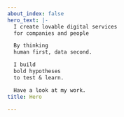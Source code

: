 ```yaml
---
about_index: false
hero_text: |-
  I create lovable digital services
  for companies and people

  By thinking
  human first, data second.

  I build
  bold hypotheses
  to test & learn.

  Have a look at my work.
title: Hero

---
```

<Hero :text="$page.frontmatter.hero_text" />